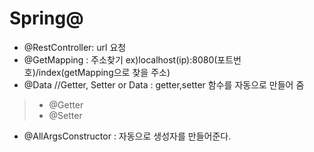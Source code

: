 # Spring@
+ @RestController: url 요청
+ @GetMapping : 주소찾기 ex)localhost(ip):8080(포트번호)/index(getMapping으로 찾을 주소)
+ @Data //Getter, Setter or Data : getter,setter 함수를 자동으로 만들어 줌
>+ @Getter
>+ @Setter
+ @AllArgsConstructor : 자동으로 생성자를 만들어준다.
